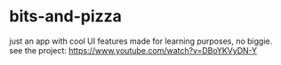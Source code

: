 # bits-and-pizza
just an app with cool UI features made for learning purposes, no biggie.
</br>see the project: https://www.youtube.com/watch?v=DBoYKVyDN-Y
